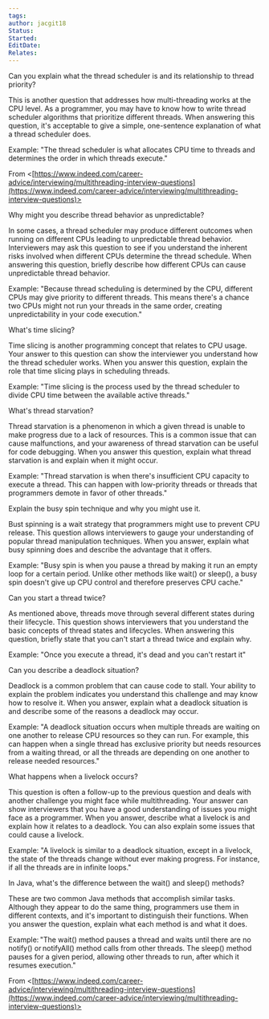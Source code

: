 ```yaml
---
tags: 
author: jacgit18
Status: 
Started: 
EditDate: 
Relates:
---
```

Can you explain what the thread scheduler is and its relationship to thread priority?

This is another question that addresses how multi-threading works at the CPU level. As a programmer, you may have to know how to write thread scheduler algorithms that prioritize different threads. When answering this question, it's acceptable to give a simple, one-sentence explanation of what a thread scheduler does.

Example: "The thread scheduler is what allocates CPU time to threads and determines the order in which threads execute."

From <[https://www.indeed.com/career-advice/interviewing/multithreading-interview-questions](https://www.indeed.com/career-advice/interviewing/multithreading-interview-questions)>



Why might you describe thread behavior as unpredictable?

In some cases, a thread scheduler may produce different outcomes when running on different CPUs leading to unpredictable thread behavior. Interviewers may ask this question to see if you understand the inherent risks involved when different CPUs determine the thread schedule. When answering this question, briefly describe how different CPUs can cause unpredictable thread behavior.

Example: "Because thread scheduling is determined by the CPU, different CPUs may give priority to different threads. This means there's a chance two CPUs might not run your threads in the same order, creating unpredictability in your code execution."


What's time slicing?

Time slicing is another programming concept that relates to CPU usage. Your answer to this question can show the interviewer you understand how the thread scheduler works. When you answer this question, explain the role that time slicing plays in scheduling threads.

Example: "Time slicing is the process used by the thread scheduler to divide CPU time between the available active threads."


What's thread starvation?

Thread starvation is a phenomenon in which a given thread is unable to make progress due to a lack of resources. This is a common issue that can cause malfunctions, and your awareness of thread starvation can be useful for code debugging. When you answer this question, explain what thread starvation is and explain when it might occur.

Example: "Thread starvation is when there's insufficient CPU capacity to execute a thread. This can happen with low-priority threads or threads that programmers demote in favor of other threads."


Explain the busy spin technique and why you might use it.

Bust spinning is a wait strategy that programmers might use to prevent CPU release. This question allows interviewers to gauge your understanding of popular thread manipulation techniques. When you answer, explain what busy spinning does and describe the advantage that it offers.

Example: "Busy spin is when you pause a thread by making it run an empty loop for a certain period. Unlike other methods like wait() or sleep(), a busy spin doesn't give up CPU control and therefore preserves CPU cache."


Can you start a thread twice?

As mentioned above, threads move through several different states during their lifecycle. This question shows interviewers that you understand the basic concepts of thread states and lifecycles. When answering this question, briefly state that you can't start a thread twice and explain why.

Example: "Once you execute a thread, it's dead and you can't restart it"


Can you describe a deadlock situation?

Deadlock is a common problem that can cause code to stall. Your ability to explain the problem indicates you understand this challenge and may know how to resolve it. When you answer, explain what a deadlock situation is and describe some of the reasons a deadlock may occur.

Example: "A deadlock situation occurs when multiple threads are waiting on one another to release CPU resources so they can run. For example, this can happen when a single thread has exclusive priority but needs resources from a waiting thread, or all the threads are depending on one another to release needed resources."




What happens when a livelock occurs?

This question is often a follow-up to the previous question and deals with another challenge you might face while multithreading. Your answer can show interviewers that you have a good understanding of issues you might face as a programmer. When you answer, describe what a livelock is and explain how it relates to a deadlock. You can also explain some issues that could cause a livelock.

Example: "A livelock is similar to a deadlock situation, except in a livelock, the state of the threads change without ever making progress. For instance, if all the threads are in infinite loops."



In Java, what's the difference between the wait() and sleep() methods? 

These are two common Java methods that accomplish similar tasks. Although they appear to do the same thing, programmers use them in different contexts, and it's important to distinguish their functions. When you answer the question, explain what each method is and what it does. 

Example: "The wait() method pauses a thread and waits until there are no notify() or notifyAll() method calls from other threads. The sleep() method pauses for a given period, allowing other threads to run, after which it resumes execution." 

From <[https://www.indeed.com/career-advice/interviewing/multithreading-interview-questions](https://www.indeed.com/career-advice/interviewing/multithreading-interview-questions)>